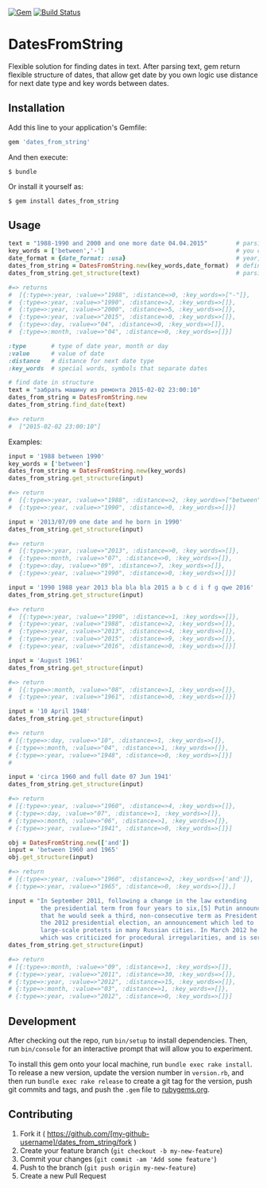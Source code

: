[![Gem](https://img.shields.io/gem/v/dates_from_string.svg?style=flat-square)](https://rubygems.org/gems/dates_from_string)
[![Build Status](https://travis-ci.org/sergey-chechaev/dates_from_string.svg?branch=master)](https://travis-ci.org/sergey-chechaev/dates_from_string)
# DatesFromString

Flexible solution for finding dates in text. After parsing text, gem return flexible structure of dates, that allow get date by you own logic use distance for next date type and key words between dates.


## Installation

Add this line to your application's Gemfile:

```ruby
gem 'dates_from_string'
```

And then execute:

    $ bundle

Or install it yourself as:

    $ gem install dates_from_string

## Usage


```ruby
text = "1988-1990 and 2000 and one more date 04.04.2015"        # parsing text
key_words = ['between','-']                                     # you can define special separator
date_format = {date_format: :usa}                               # year,day,month by default year,month,day
dates_from_string = DatesFromString.new(key_words,date_format)  # define DatesFromString object
dates_from_string.get_structure(text)                           # parsing text

#=> returns
#  [{:type=>:year, :value=>"1988", :distance=>0, :key_words=>["-"]},
#  {:type=>:year, :value=>"1990", :distance=>2, :key_words=>[]},
#  {:type=>:year, :value=>"2000", :distance=>5, :key_words=>[]},
#  {:type=>:year, :value=>"2015", :distance=>0, :key_words=>[]},
#  {:type=>:day, :value=>"04", :distance=>0, :key_words=>[]},
#  {:type=>:month, :value=>"04", :distance=>0, :key_words=>[]}]

:type       # type of date year, month or day
:value      # value of date
:distance   # distance for next date type
:key_words  # special words, symbols that separate dates

# find date in structure
text = "забрать машину из ремонта 2015-02-02 23:00:10"
dates_from_string = DatesFromString.new
dates_from_string.find_date(text)

#=> return
#  ["2015-02-02 23:00:10"]
```





Examples:

```ruby
input = '1988 between 1990'
key_words = ['between']
dates_from_string = DatesFromString.new(key_words)
dates_from_string.get_structure(input)

#=> return
#  [{:type=>:year, :value=>"1988", :distance=>2, :key_words=>["between"]},
#  {:type=>:year, :value=>"1990", :distance=>0, :key_words=>[]}]

input = '2013/07/09 one date and he born in 1990'
dates_from_string.get_structure(input)

#=> return
#  [{:type=>:year, :value=>"2013", :distance=>0, :key_words=>[]},
#  {:type=>:month, :value=>"07", :distance=>0, :key_words=>[]},
#  {:type=>:day, :value=>"09", :distance=>7, :key_words=>[]},
#  {:type=>:year, :value=>"1990", :distance=>0, :key_words=>[]}]

input = '1990 1988 year 2013 bla bla bla 2015 a b c d i f g qwe 2016'
dates_from_string.get_structure(input)

#=> return
#  [{:type=>:year, :value=>"1990", :distance=>1, :key_words=>[]},
#  {:type=>:year, :value=>"1988", :distance=>2, :key_words=>[]},
#  {:type=>:year, :value=>"2013", :distance=>4, :key_words=>[]},
#  {:type=>:year, :value=>"2015", :distance=>9, :key_words=>[]},
#  {:type=>:year, :value=>"2016", :distance=>0, :key_words=>[]}]

input = 'August 1961'
dates_from_string.get_structure(input)

#=> return
#  [{:type=>:month, :value=>"08", :distance=>1, :key_words=>[]},
#  {:type=>:year, :value=>"1961", :distance=>0, :key_words=>[]}]

input = '10 April 1948'
dates_from_string.get_structure(input)

#=> return
# [{:type=>:day, :value=>"10", :distance=>1, :key_words=>[]},
# {:type=>:month, :value=>"04", :distance=>1, :key_words=>[]},
# {:type=>:year, :value=>"1948", :distance=>0, :key_words=>[]}]
#

input = 'circa 1960 and full date 07 Jun 1941'
dates_from_string.get_structure(input)

#=> return
# [{:type=>:year, :value=>"1960", :distance=>4, :key_words=>[]},
# {:type=>:day, :value=>"07", :distance=>1, :key_words=>[]},
# {:type=>:month, :value=>"06", :distance=>1, :key_words=>[]},
# {:type=>:year, :value=>"1941", :distance=>0, :key_words=>[]}]

obj = DatesFromString.new(['and'])
input = 'between 1960 and 1965'
obj.get_structure(input)

#=> return
# [{:type=>:year, :value=>"1960", :distance=>2, :key_words=>['and']},
# {:type=>:year, :value=>"1965", :distance=>0, :key_words=>[]},]

input = "In September 2011, following a change in the law extending
         the presidential term from four years to six,[5] Putin announced
         that he would seek a third, non-consecutive term as President in
         the 2012 presidential election, an announcement which led to
         large-scale protests in many Russian cities. In March 2012 he won the election,
         which was criticized for procedural irregularities, and is serving a six-year term"
dates_from_string.get_structure(input)

#=> return
# [{:type=>:month, :value=>"09", :distance=>1, :key_words=>[]},
# {:type=>:year, :value=>"2011", :distance=>30, :key_words=>[]},
# {:type=>:year, :value=>"2012", :distance=>15, :key_words=>[]},
# {:type=>:month, :value=>"03", :distance=>1, :key_words=>[]},
# {:type=>:year, :value=>"2012", :distance=>0, :key_words=>[]}]
```

## Development

After checking out the repo, run `bin/setup` to install dependencies. Then, run `bin/console` for an interactive prompt that will allow you to experiment.

To install this gem onto your local machine, run `bundle exec rake install`. To release a new version, update the version number in `version.rb`, and then run `bundle exec rake release` to create a git tag for the version, push git commits and tags, and push the `.gem` file to [rubygems.org](https://rubygems.org).

## Contributing

1. Fork it ( https://github.com/[my-github-username]/dates_from_string/fork )
2. Create your feature branch (`git checkout -b my-new-feature`)
3. Commit your changes (`git commit -am 'Add some feature'`)
4. Push to the branch (`git push origin my-new-feature`)
5. Create a new Pull Request
